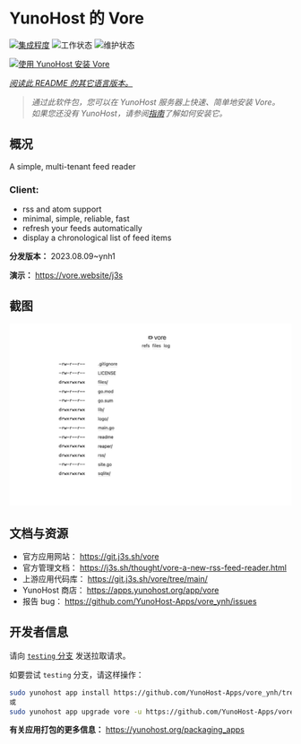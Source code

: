 <!--
注意：此 README 由 <https://github.com/YunoHost/apps/tree/master/tools/readme_generator> 自动生成
请勿手动编辑。
-->

# YunoHost 的 Vore

[![集成程度](https://dash.yunohost.org/integration/vore.svg)](https://dash.yunohost.org/appci/app/vore) ![工作状态](https://ci-apps.yunohost.org/ci/badges/vore.status.svg) ![维护状态](https://ci-apps.yunohost.org/ci/badges/vore.maintain.svg)

[![使用 YunoHost 安装 Vore](https://install-app.yunohost.org/install-with-yunohost.svg)](https://install-app.yunohost.org/?app=vore)

*[阅读此 README 的其它语言版本。](./ALL_README.md)*

> *通过此软件包，您可以在 YunoHost 服务器上快速、简单地安装 Vore。*  
> *如果您还没有 YunoHost，请参阅[指南](https://yunohost.org/install)了解如何安装它。*

## 概况

A simple, multi-tenant feed reader

### Client:

- rss and atom support
- minimal, simple, reliable, fast
- refresh your feeds automatically
- display a chronological list of feed items


**分发版本：** 2023.08.09~ynh1

**演示：** <https://vore.website/j3s>

## 截图

![Vore 的截图](./doc/screenshots/screenshot.png)

## 文档与资源

- 官方应用网站： <https://git.j3s.sh/vore>
- 官方管理文档： <https://j3s.sh/thought/vore-a-new-rss-feed-reader.html>
- 上游应用代码库： <https://git.j3s.sh/vore/tree/main/>
- YunoHost 商店： <https://apps.yunohost.org/app/vore>
- 报告 bug： <https://github.com/YunoHost-Apps/vore_ynh/issues>

## 开发者信息

请向 [`testing` 分支](https://github.com/YunoHost-Apps/vore_ynh/tree/testing) 发送拉取请求。

如要尝试 `testing` 分支，请这样操作：

```bash
sudo yunohost app install https://github.com/YunoHost-Apps/vore_ynh/tree/testing --debug
或
sudo yunohost app upgrade vore -u https://github.com/YunoHost-Apps/vore_ynh/tree/testing --debug
```

**有关应用打包的更多信息：** <https://yunohost.org/packaging_apps>
